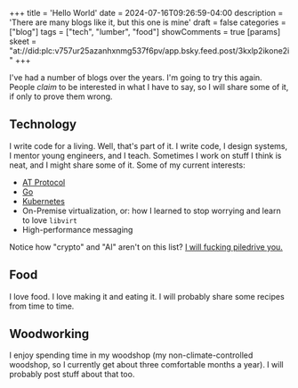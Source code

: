 +++
title = 'Hello World'
date = 2024-07-16T09:26:59-04:00
description = 'There are many blogs like it, but this one is mine'
draft = false
categories = ["blog"]
tags = ["tech", "lumber", "food"]
showComments = true
[params]
    skeet = "at://did:plc:v757ur25azanhxnmg537f6pv/app.bsky.feed.post/3kxlp2ikone2i"
+++

I've had a number of blogs over the years. I'm going to try this again. People
_claim_ to be interested in what I have to say, so I will share some of it, if
only to prove them wrong.

## Technology

I write code for a living. Well, that's part of it. I write code, I design systems,
I mentor young engineers, and I teach. Sometimes I work on stuff I think is neat,
and I might share some of it. Some of my current interests:

* [AT Protocol](https://atproto.com)
* [Go](https://go.dev)
* [Kubernetes](https://kubernetes.io)
* On-Premise virtualization, or: how I learned to stop worrying and learn to love `libvirt`
* High-performance messaging

Notice how "crypto" and "AI" aren't on this list? [I will fucking piledrive you.](https://ludic.mataroa.blog/blog/i-will-fucking-piledrive-you-if-you-mention-ai-again/)

## Food

I love food. I love making it and eating it. I will probably share some recipes from
time to time.

## Woodworking

I enjoy spending time in my woodshop (my non-climate-controlled woodshop, so I currently
get about three comfortable months a year). I will probably post stuff about that too.
